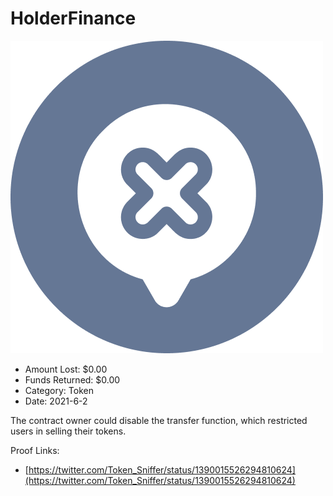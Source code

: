# HolderFinance
![HolderFinance](/rektimages/HolderFinance.png)
- Amount Lost: $0.00
- Funds Returned: $0.00
- Category: Token
- Date: 2021-6-2

The contract owner could disable the transfer function, which restricted users in selling their tokens.


Proof Links:
- [https://twitter.com/Token_Sniffer/status/1390015526294810624](https://twitter.com/Token_Sniffer/status/1390015526294810624)


